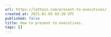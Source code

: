 ```yaml
---
url: https://lethain.com/present-to-executives/
created_at: 2021-01-03 03:20 UTC
published: false
title: How to present to executives.
tags: []
---
```



